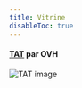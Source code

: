 ```yaml
---
title: Vitrine
disableToc: true
---
```


#### [TAT](https://ovh.github.io/tat/overview/) par OVH
![TAT image](/images/showcase/tat.png?width=50pc)
